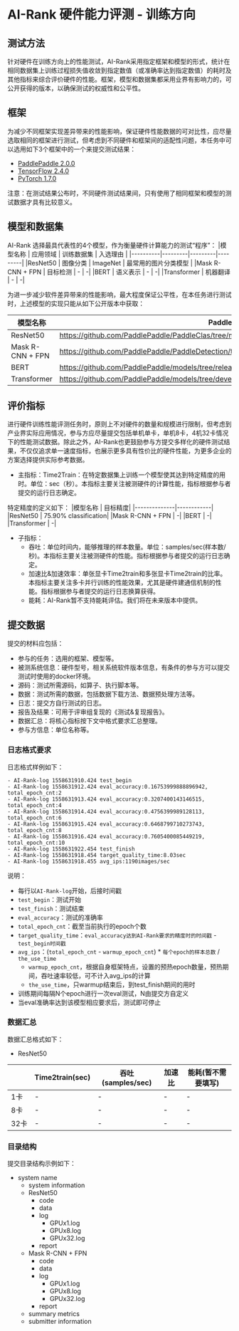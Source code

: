 # AI-Rank 硬件能力评测 - 训练方向

## 测试方法

针对硬件在训练方向上的性能测试，AI-Rank采用指定框架和模型的形式，统计在相同数据集上训练过程损失值收敛到指定数值（或准确率达到指定数值）的耗时及其他指标来综合评价硬件的性能。框架，模型和数据集都采用业界有影响力的，可公开获得的版本，以确保测试的权威性和公平性。

## 框架
为减少不同框架实现差异带来的性能影响，保证硬件性能数据的可对比性，应尽量选取相同的框架进行测试，但考虑到不同硬件和框架间的适配性问题，本任务中可以选用如下3个框架中的一个来提交测试结果：
- [PaddlePaddle 2.0.0](https://www.paddlepaddle.org.cn/install/quick/zh/2.0rc-linux-pip)
- [TensorFlow 2.4.0](https://tensorflow.google.cn/install/)
- [PyTorch 1.7.0](https://pytorch.org/get-started/locally/#linux-installation)

注意：在测试结果公布时，不同硬件测试结果间，只有使用了相同框架和模型的测试数据才具有比较意义。

## 模型和数据集
AI-Rank 选择最具代表性的4个模型，作为衡量硬件计算能力的测试“程序”：
|模型名称 | 应用领域 | 训练数据集 | 入选理由 |
|----------|---------|---------|---------|
|ResNet50 | 图像分类 | ImageNet | 最常用的图片分类模型 |
|Mask R-CNN + FPN | 目标检测 | - | -|
|BERT | 语义表示 | - | -|
|Transformer | 机器翻译 | - | -|

为进一步减少软件差异带来的性能影响，最大程度保证公平性，在本任务进行测试时，上述模型的实现只能从如下公开版本中获取：

|模型名称 | PaddlePaddle | TensorFlow | PyTorch |
|----------|---------|---------|---------|
|ResNet50 | https://github.com/PaddlePaddle/PaddleClas/tree/master/ppcls/modeling/architectures | https://github.com/tensorflow/models/tree/master/official/vision/image_classification | https://github.com/pytorch/vision/tree/master/references/classification |
|Mask R-CNN + FPN | https://github.com/PaddlePaddle/PaddleDetection/tree/master/ppdet/modeling/architectures | https://github.com/tensorflow/models/tree/master/official/vision/detection/modeling |https://github.com/open-mmlab/mmdetection|
|BERT | https://github.com/PaddlePaddle/models/tree/release/1.8/PaddleNLP/pretrain_language_models/BERT | https://github.com/tensorflow/models/tree/master/official/nlp/bert | https://github.com/huggingface/transformers|
|Transformer | https://github.com/PaddlePaddle/models/tree/develop/PaddleNLP/machine_translation/transformer | https://github.com/tensorflow/tensor2tensor | https://github.com/pytorch/fairseq|

## 评价指标

进行硬件训练性能评测任务时，原则上不对硬件的数量和规模进行限制，但考虑到产业界实际应用情况，参与方应尽量提交包括单机单卡，单机8卡，4机32卡情况下的性能测试数据。除此之外，AI-Rank也更鼓励参与方提交多样化的硬件测试结果，不仅仅追求单一速度指标，也展示更多具有性价比的硬件性能，为更多企业的方案选择提供实际参考数据。

- 主指标：Time2Train：在特定数据集上训练一个模型使其达到特定精度的用时。单位：sec（秒）。本指标主要关注被测硬件的计算性能，指标根据参与者提交的运行日志确定。

特定精度的定义如下：
|模型名称 | 目标精度|
|--------------|------------|
|ResNet50 | 75.90% classification|
|Mask R-CNN + FPN | -|
|BERT | -|
|Transformer | -|

- 子指标：
    - 吞吐：单位时间内，能够推理的样本数量。单位：samples/sec(样本数/秒)。本指标主要关注被测硬件的性能。指标根据参与者提交的运行日志确定。
    - 加速比&加速效率：单张显卡Time2train和多张显卡Time2train的比率。本指标主要关注多卡并行训练的性能效果，尤其是硬件建通信机制的性能。指标根据参与者提交的运行日志换算获得。
    - 能耗：AI-Rank暂不支持能耗评估。我们将在未来版本中提供。

## 提交数据
提交的材料应包括：
- 参与的任务：选用的框架、模型等。
- 被测系统信息：硬件型号，相关系统软件版本信息，有条件的参与方可以提交测试时使用的docker环境。
- 源码：测试所需源码，如算子、执行脚本等。
- 数据：测试所需的数据，包括数据下载方法、数据预处理方法等。
- 日志：提交方自行测试的日志。
- 报告及结果：可用于评审组复现的《测试&复现报告》。
- 数据汇总：将核心指标按下文中格式要求汇总整理。
- 参与方信息：单位名称等。

### 日志格式要求
日志格式样例如下：
```
- AI-Rank-log 1558631910.424 test_begin
- AI-Rank-log 1558631912.424 eval_accuracy:0.16753999888896942, total_epoch_cnt:2
- AI-Rank-log 1558631913.424 eval_accuracy:0.3207400143146515, total_epoch_cnt:4
- AI-Rank-log 1558631914.424 eval_accuracy:0.4756399989128113, total_epoch_cnt:6
- AI-Rank-log 1558631915.424 eval_accuracy:0.6468799710273743, total_epoch_cnt:8
- AI-Rank-log 1558631916.424 eval_accuracy:0.7605400085449219, total_epoch_cnt:10
- AI-Rank-log 1558631922.454 test_finish
- AI-Rank-log 1558631918.454 target_quality_time:8.03sec
- AI-Rank-log 1558631918.455 avg_ips:1190images/sec

```
说明：
- 每行以`AI-Rank-log`开始，后接时间戳
- `test_begin`：测试开始
- `test_finish`：测试结束
- `eval_accuracy`：测试的准确率
- `total_epoch_cnt`：截至当前执行的epoch个数
- `target_quality_time`：`eval_accuracy达到AI-Rank要求的精度时的时间戳` - `test_begin时间戳`
- `avg_ips`：(`total_epoch_cnt` - `warmup_epoch_cnt`) * `每个epoch的样本总数` / `the_use_time`
    - `warmup_epoch_cnt`，根据自身框架特点，设置的预热epoch数量，预热期间，吞吐速率较低，可不计入avg_ips的计算
    - `the_use_time`，只warmup结束后，到test_finish期间的用时
- 训练期间每隔N个epoch进行一次eval测试，N由提交方自定义
- 当eval准确率达到该模型相应要求后，测试即可停止

### 数据汇总
数据汇总格式如下：
- ResNet50

|              | Time2train(sec)  | 吞吐(samples/sec) | 加速比 | 能耗(暂不需要填写) |
|--------------|------------|------------|------------|-----------|
| 1卡          | -          |    -     |    -     |    -     |
| 8卡          | -          |    -     |    -     |    -     |
| 32卡          | -          |    -     |    -     |    -     |

### 目录结构

提交目录结构示例如下：

- system name
    - system information
    - ResNet50
        - code
        - data
        - log
            - GPUx1.log
            - GPUx8.log
            - GPUx32.log
        - report
    - Mask R-CNN + FPN
        - code
        - data
        - log
            - GPUx1.log
            - GPUx8.log
            - GPUx32.log
        - report
    - summary metrics
    - submitter information
